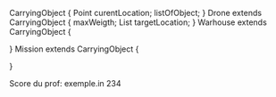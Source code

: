 CarryingObject {
  Point curentLocation;
  listOfObject;
}
Drone extends CarryingObject {
  maxWeigth;
  List<Point> targetLocation;
}
Warhouse extends CarryingObject {

}
Mission extends CarryingObject {

}

Score du prof:
exemple.in 234
